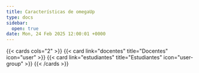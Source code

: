 ```yaml
---
title: Características de omegaUp
type: docs
sidebar:
  open: true
date: Mon, 24 Feb 2025 12:00:01 +0000
---
```


{{< cards cols="2" >}}
  {{< card link="docentes" title="Docentes" icon="user" >}}
  {{< card link="estudiantes" title="Estudiantes" icon="user-group" >}}
{{< /cards >}}
